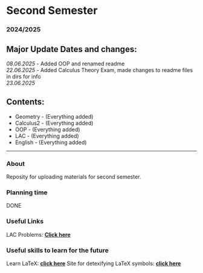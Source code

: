 # Second Semester
### 2024/2025

## Major Update Dates and changes:
*08.06.2025* - Added OOP and renamed readme \
*22.06.2025* - Added Calculus Theory Exam, made changes to readme files in dirs for info \
*23.06.2025*

## Contents:

- Geometry - (Everything added)
- Calculus2 - (Everything added)
- OOP - (Everything added)
- LAC - (Everything added)
- English - (Everything added)

---

### About

Reposity for uploading materials for second semester.

### Planning time

DONE

### Useful Links

LAC Problems: [**Click here**](https://store.fmi.uni-sofia.bg/fmi/logic/eai.html)

### Useful skills to learn for the future

Learn LaTeX: [**click here**](https://www.latex-tutorial.com/tutorials/)
Site for detexifying LaTeX symbols: [**click here**](https://detexify.kirelabs.org/classify.html)
